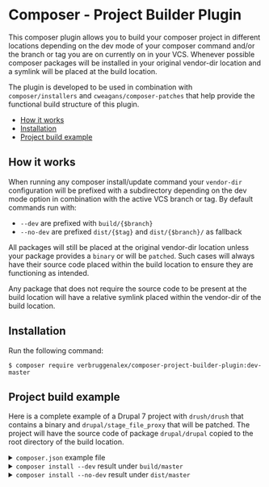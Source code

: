 # Composer - Project Builder Plugin

This composer plugin allows you to build your composer project in different
locations depending on the dev mode of your composer command and/or the branch
or tag you are on currently on in your VCS. Whenever possible composer packages
will be installed in your original vendor-dir location and a symlink will be
placed at the build location.

The plugin is developed to be used in combination with `composer/installers` and
`cweagans/composer-patches` that help provide the functional build structure of
this plugin.


* [How it works](#how-it-works)
* [Installation](#installation)
* [Project build example](#project-build-example)

## How it works

When running any composer install/update command your `vendor-dir` configuration
will be prefixed with a subdirectory depending on the dev mode option in
combination with the active VCS branch or tag. By default commands run with:
* `--dev` are prefixed with `build/{$branch}`
* `--no-dev` are prefixed `dist/{$tag}` and `dist/{$branch}/` as fallback

All packages will still be placed at the original vendor-dir location unless
your package provides a `binary` or will be `patched`. Such cases will always
have their source code placed within the build location to ensure they are
functioning as intended.

Any package that does not require the source code to be present at the build
location will have a relative symlink placed within the vendor-dir of the build
location.

## Installation

Run the following command:

```
$ composer require verbruggenalex/composer-project-builder-plugin:dev-master
```

## Project build example

Here is a complete example of a Drupal 7 project with `drush/drush` that
contains a binary and `drupal/stage_file_proxy` that will be patched. The
project will have the source code of package `drupal/drupal` copied to the root
directory of the build location.

<details><summary><code>composer.json</code> example file</summary>

```json
{
    "require": {
        "drush/drush": "8.*",
        "verbruggenalex/composer-project-builder-plugin": "dev-master",
        "verbruggenalex/multisite_drupal_standard": "2.4.79",
    },
    "require-dev": {
        "drupal/devel": "~1.5.0",
        "drupal/maillog": "1.0.0-alpha1",
        "drupal/stage_file_proxy": "1.7.0"
    },
    "repositories": [
        {"type": "composer", "url": "https://packages.drupal.org/7"},
    ],
    "minimum-compatibility": "dev",
    "extra": {
        "project-builder": {
            "build-dir": {
                 "--dev": "build/{$branch}",
                 "--no-dev": "dist/{$branch}"
             },
             "root-dir": {
                 "--dev": "drupal/drupal",
                 "--no-dev": "drupal/drupal"
            }
        },
        "installer-paths": {
            "profiles/{$name}/": ["type:drupal-profile"],
            "sites/all/drush/{$name}/": ["type:drupal-drush"],
            "sites/all/libraries/{$name}/": ["type:drupal-library"],
            "sites/all/modules/contrib/{$name}/": ["type:drupal-module"],
            "sites/all/themes/contrib/{$name}/": ["type:drupal-theme"]
         },
         "patches": {
             "drupal/stage_file_proxy": [
                 "https://www.drupal.org/files/issues/hotlinking-doesnt-work-for-files-2820271-1.patch"
             ]
         },
         "enable-patching": true
    }
}
```

</details>

<details><summary><code>composer install --dev</code> result under <code>build/master</code></summary>

```bash
├── authorize.php
├── CHANGELOG.txt
├── COPYRIGHT.txt
├── cron.php
├── includes
├── index.php
├── INSTALL.mysql.txt
├── INSTALL.pgsql.txt
├── install.php
├── INSTALL.sqlite.txt
├── INSTALL.txt
├── LICENSE.txt
├── MAINTAINERS.txt
├── misc
├── modules
├── PATCHES.txt
├── profiles
│   ├── minimal
│   ├── multisite_drupal_standard -> ../../../vendor/verbruggenalex/multisite_drupal_standard-2.4.79
│   ├── standard
│   └── testing
├── scripts
├── sites
│   ├── all
│   │   ├── libraries
│   │   ├── modules
│   │   │   └── contrib
│   │   │       ├── ctools -> ../../../../../../vendor/drupal/ctools-1.13.0
│   │   │       ├── devel -> ../../../../../../vendor/drupal/devel-1.5.0
│   │   │       ├── maillog -> ../../../../../../vendor/drupal/maillog-1.0.0-alpha1
│   │   │       ├── stage_file_proxy -> ../../../../../../vendor/drupal/stage_file_proxy-1.7.0
│   │   │       └── views -> ../../../../../../vendor/drupal/views-3.18.0
│   │   └── themes
│   └── default
├── themes
└── vendor
    ├── autoload.php
    ├── bin
    │   ├── drush -> ../drush/drush/drush
    │   ├── drush.complete.sh -> ../drush/drush/drush.complete.sh
    │   ├── drush.launcher -> ../drush/drush/drush.launcher
    │   ├── drush.php -> ../drush/drush/drush.php
    │   ├── php-parse -> ../nikic/php-parser/bin/php-parse
    │   └── psysh -> ../psy/psysh/bin/psysh
    ├── composer
    │   └── autoload_classmap.php
    │   └── autoload_files.php
    │   └── autoload_namespaces.php
    │   └── autoload_psr4.php
    │   └── autoload_real.php
    │   └── autoload_static.php
    │   └── ClassLoader.php
    │   └── installers
    ├── consolidation
    │   ├── annotated-command -> ../../../../vendor/consolidation/annotated-command-2.8.2
    │   └── output-formatters -> ../../../../vendor/consolidation/output-formatters-3.1.13
    ├── cweagans
    │   └── composer-patches
    ├── dnoegel
    │   └── php-xdg-base-dir -> ../../../../vendor/dnoegel/php-xdg-base-dir-0.1
    ├── drupal
    │   ├── ctools -> ../../../../vendor/drupal/ctools-1.13.0
    │   ├── devel -> ../../../../vendor/drupal/devel-1.5.0
    │   ├── drupal
    │   ├── maillog -> ../../../../vendor/drupal/maillog-1.0.0-alpha1
    │   ├── stage_file_proxy -> ../../../../vendor/drupal/stage_file_proxy-1.7.0
    │   └── views -> ../../../../vendor/drupal/views-3.18.0
    ├── drush
    │   └── drush
    │       ├── drush
    ├── ec-europa
    │   └── oe-poetry-client -> ../../../../vendor/ec-europa/oe-poetry-client-0.3.5
    ├── guzzlehttp
    │   ├── guzzle -> ../../../../vendor/guzzlehttp/guzzle-6.3.0
    │   ├── promises -> ../../../../vendor/guzzlehttp/promises-v1.3.1
    │   └── psr7 -> ../../../../vendor/guzzlehttp/psr7-1.4.2
    ├── jakub-onderka
    │   ├── php-console-color -> ../../../../vendor/jakub-onderka/php-console-color-0.1
    │   └── php-console-highlighter -> ../../../../vendor/jakub-onderka/php-console-highlighter-v0.3.2
    ├── league
    │   └── plates -> ../../../../vendor/league/plates-3.3.0
    ├── nikic
    │   └── php-parser
    │       ├── bin
    ├── pear
    │   └── console_table -> ../../../../vendor/pear/console_table-v1.3.1
    ├── pimple
    │   └── pimple -> ../../../../vendor/pimple/pimple-v3.2.3
    ├── psr
    │   ├── cache -> ../../../../vendor/psr/cache-1.0.1
    │   ├── container -> ../../../../vendor/psr/container-1.0.0
    │   ├── http-message -> ../../../../vendor/psr/http-message-1.0.1
    │   ├── log -> ../../../../vendor/psr/log-1.0.2
    │   └── simple-cache -> ../../../../vendor/psr/simple-cache-1.0.0
    ├── psy
    │   └── psysh
    │       ├── bin
    ├── symfony
    │   ├── cache -> ../../../../vendor/symfony/cache-v4.0.4
    │   ├── console -> ../../../../vendor/symfony/console-v3.4.4
    │   ├── debug -> ../../../../vendor/symfony/debug-v4.0.4
    │   ├── dom-crawler -> ../../../../vendor/symfony/dom-crawler-v3.4.4
    │   ├── event-dispatcher -> ../../../../vendor/symfony/event-dispatcher-v3.4.4
    │   ├── expression-language -> ../../../../vendor/symfony/expression-language-v3.4.4
    │   ├── finder -> ../../../../vendor/symfony/finder-v3.4.4
    │   ├── polyfill-mbstring -> ../../../../vendor/symfony/polyfill-mbstring-v1.7.0
    │   ├── translation -> ../../../../vendor/symfony/translation-v4.0.4
    │   ├── validator -> ../../../../vendor/symfony/validator-v3.4.4
    │   ├── var-dumper -> ../../../../vendor/symfony/var-dumper-v3.4.4
    │   └── yaml -> ../../../../vendor/symfony/yaml-v3.4.4
    ├── verbruggenalex
    │   ├── composer-project-builder-plugin -> ../../../../vendor/verbruggenalex/omposer-project-builder-plugin-dev-master
    │   └── multisite_drupal_standard -> ../../../../vendor/verbruggenalex/multisite_drupal_standard-2.4.79
    └── webmozart
        ├── assert -> ../../../../vendor/webmozart/assert-1.3.0
        └── path-util -> ../../../../vendor/webmozart/path-util-2.3.0
```

</details>

<details><summary><code>composer install --no-dev</code> result under <code>dist/master</code></summary>


```bash

```

</details>